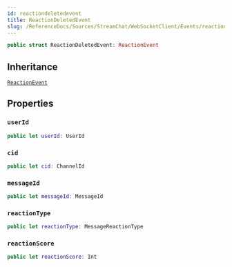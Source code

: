 ```yaml
---
id: reactiondeletedevent 
title: ReactionDeletedEvent
slug: /ReferenceDocs/Sources/StreamChat/WebSocketClient/Events/reactiondeletedevent
---
```


``` swift
public struct ReactionDeletedEvent: ReactionEvent 
```

## Inheritance

[`ReactionEvent`](ReactionEvent)

## Properties

### `userId`

``` swift
public let userId: UserId
```

### `cid`

``` swift
public let cid: ChannelId
```

### `messageId`

``` swift
public let messageId: MessageId
```

### `reactionType`

``` swift
public let reactionType: MessageReactionType
```

### `reactionScore`

``` swift
public let reactionScore: Int
```

